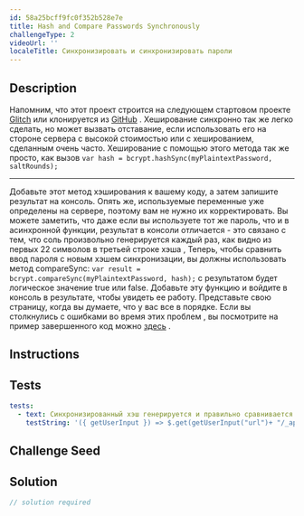 ```yaml
---
id: 58a25bcff9fc0f352b528e7e
title: Hash and Compare Passwords Synchronously
challengeType: 2
videoUrl: ''
localeTitle: Синхронизировать и синхронизировать пароли
---
```


## Description
<section id="description"> Напомним, что этот проект строится на следующем стартовом проекте <a href="https://glitch.com/#!/import/github/freeCodeCamp/boilerplate-bcrypt/">Glitch</a> или клонируется из <a href="https://github.com/freeCodeCamp/boilerplate-bcrypt/">GitHub</a> . Хеширование синхронно так же легко сделать, но может вызвать отставание, если использовать его на стороне сервера с высокой стоимостью или с хешированием, сделанным очень часто. Хеширование с помощью этого метода так же просто, как вызов <code>var hash = bcrypt.hashSync(myPlaintextPassword, saltRounds);</code> <hr> Добавьте этот метод хэширования к вашему коду, а затем запишите результат на консоль. Опять же, используемые переменные уже определены на сервере, поэтому вам не нужно их корректировать. Вы можете заметить, что даже если вы используете тот же пароль, что и в асинхронной функции, результат в консоли отличается - это связано с тем, что соль произвольно генерируется каждый раз, как видно из первых 22 символов в третьей строке хэша , Теперь, чтобы сравнить ввод пароля с новым хэшем синхронизации, вы должны использовать метод compareSync: <code>var result = bcrypt.compareSync(myPlaintextPassword, hash);</code> с результатом будет логическое значение true или false. Добавьте эту функцию и войдите в консоль в результате, чтобы увидеть ее работу. Представьте свою страницу, когда вы думаете, что у вас все в порядке. Если вы столкнулись с ошибками во время этих проблем , вы посмотрите на пример завершенного код можно <a href="https://gist.github.com/JosephLivengood/9a2698fb63e42d9d8b4b84235c08b4c4">здесь</a> . </section>

## Instructions
<section id="instructions">
</section>

## Tests
<section id='tests'>

```yml
tests:
  - text: Синхронизированный хэш генерируется и правильно сравнивается
    testString: '({ getUserInput }) => $.get(getUserInput("url")+ "/_api/server.js") .then(data => { assert.match(data, /START_SYNC[^]*hash.*=.*bcrypt.hashSync.*myPlaintextPassword( |),( |)saltRounds[^]*END_SYNC/gi, "You should call bcrypt.hashSync on myPlaintextPassword with saltRounds"); assert.match(data, /START_SYNC[^]*result.*=.*bcrypt.compareSync.*myPlaintextPassword( |),( |)hash[^]*END_SYNC/gi, "You should call bcrypt.compareSync on myPlaintextPassword with the hash generated in the last line"); }, xhr => { throw new Error(xhr.statusText); })'

```

</section>

## Challenge Seed
<section id='challengeSeed'>

</section>

## Solution
<section id='solution'>

```js
// solution required
```
</section>
